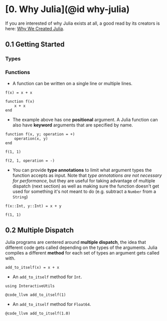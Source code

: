 # [0. Why Julia](@id why-julia)

If you are interested of why Julia exists at all, a good read by its creators is here:
[Why We Created Julia](https://julialang.org/blog/2012/02/why-we-created-julia).


## 0.1 Getting Started

### Types



### Functions 

- A function can be written on a single line or multiple lines.

```
f(x) = x + x

function f(x)
    x + x
end
```

- The example above has one **positional** argument.  A Julia function can also have 
**keyword** arguments that are specified by name.

```@example keyword
function f(x, y; operation = +)
    operation(x, y)
end

f(1, 1)
```

```@example keyword
f(2, 1, operation = -)
```

- You can provide **type annotations** to limit what argument types the function accepts 
as input.  Note that *type annotations are not necessary for performance*, but they are useful
for taking advantage of multiple dispatch (next section) as well as making sure the function 
doesn't get used for something it's not meant to do (e.g. subtract a `Number` from a `String`)

```@example
f(x::Int, y::Int) = x + y

f(1, 1)
```

## 0.2 Multiple Dispatch

Julia programs are centered around **multiple dispatch**, the idea that different code gets 
called depending on the types of the arguments.  Julia compiles a different **method** for each
set of types an argument gets called with.

```@example code_llvm
add_to_itself(x) = x + x
```

- An `add_to_itself` method for `Int`. 

```@example code_llvm
using InteractiveUtils

@code_llvm add_to_itself(1)
```

- An `add_to_itself` method for `Float64`. 

```@example code_llvm
@code_llvm add_to_itself(1.0)
```

